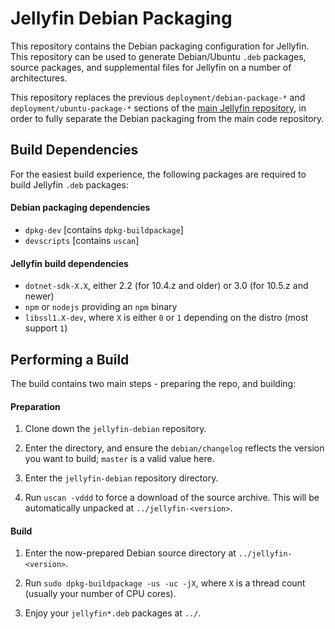 # Jellyfin Debian Packaging

This repository contains the Debian packaging configuration for Jellyfin. This repository can be used to generate Debian/Ubuntu `.deb` packages, source packages, and supplemental files for Jellyfin on a number of architectures.

This repository replaces the previous `deployment/debian-package-*` and `deployment/ubuntu-package-*` sections of the [main Jellyfin repository](https://github.com/jellyfin/jellyfin), in order to fully separate the Debian packaging from the main code repository.

## Build Dependencies

For the easiest build experience, the following packages are required to build Jellyfin `.deb` packages:

#### Debian packaging dependencies

* `dpkg-dev` [contains `dpkg-buildpackage`]
* `devscripts` [contains `uscan`]

#### Jellyfin build dependencies

* `dotnet-sdk-X.X`, either 2.2 (for 10.4.z and older) or 3.0 (for 10.5.z and newer)
* `npm` or `nodejs` providing an `npm` binary
* `libssl1.X-dev`, where `X` is either `0` or `1` depending on the distro (most support `1`)

## Performing a Build

The build contains two main steps - preparing the repo, and building:

#### Preparation

1. Clone down the `jellyfin-debian` repository.

1. Enter the directory, and ensure the `debian/changelog` reflects the version you want to build; `master` is a valid value here.

1. Enter the `jellyfin-debian` repository directory.

1. Run `uscan -vddd` to force a download of the source archive. This will be automatically unpacked at `../jellyfin-<version>`.

#### Build

1. Enter the now-prepared Debian source directory at `../jellyfin-<version>`.

1. Run `sudo dpkg-buildpackage -us -uc -jX`, where `X` is a thread count (usually your number of CPU cores).

1. Enjoy your `jellyfin*.deb` packages at `../`.
